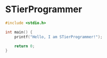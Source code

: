 # STierProgrammer 
```c
#include <stdio.h>

int main() {
    printf("Hello, I am STierProgrammer!");

    return 0;
}
```
